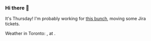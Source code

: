 ### Hi there :wave:

It's Thursday! I'm probably working for [this bunch](https://github.com/kohofinancial), moving some Jira tickets.

Weather in Toronto: , at .
